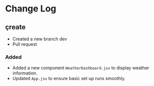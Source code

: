 # Change Log

## çreate
- Created a new branch dev
- Pull request

### Added
- Added a new component `WeatherDashboard.jsx` to display weather information.
- Updated `App.jsx` to ensure basic set up runs smoothly.


